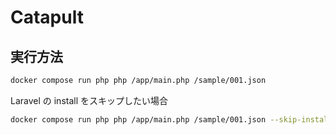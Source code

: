 # Catapult

## 実行方法

```sh
docker compose run php php /app/main.php /sample/001.json
```

Laravel の install をスキップしたい場合

```sh
docker compose run php php /app/main.php /sample/001.json --skip-installation
```

